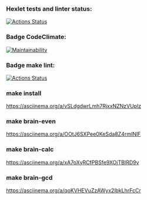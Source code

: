 ### Hexlet tests and linter status:
[![Actions Status](https://github.com/mbaray/php-project-lvl1/workflows/hexlet-check/badge.svg)](https://github.com/mbaray/php-project-lvl1/actions)
### Badge CodeClimate:
[![Maintainability](https://api.codeclimate.com/v1/badges/f925f12fdee9a08afe26/maintainability)](https://codeclimate.com/github/mbaray/php-project-lvl1/maintainability)
### Badge make lint:
[![Actions Status](https://github.com/mbaray/php-project-lvl1/workflows/lint-check/badge.svg)](https://github.com/mbaray/php-project-lvl1/actions)
### make install
https://asciinema.org/a/vSLdgdwrLmh7RjxxNZNzVUplz
### make brain-even
https://asciinema.org/a/OOtJ6SXPee0KeSda8Z4rmINlF
### make brain-calc
https://asciinema.org/a/xA7oXyRCfPBSfe9XOjTBIRD9v
### make brain-gcd
https://asciinema.org/a/qoKVHEVuZzAWyx2lbkLhrFcCr
